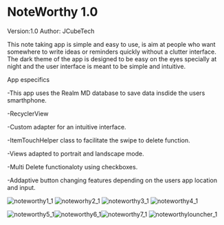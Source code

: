 # NoteWorthy 1.0

Version:1.0
Author: JCubeTech


This note taking app is simple and easy to use, is aim at people who want somewhere to write ideas or reminders quickly without a clutter interface. The dark theme of the app is designed to be easy on the eyes specially at night and the user interface is meant to be simple and intuitive.

App especifics

-This app uses the Realm MD database to save data insdide the users smarthphone.

-RecyclerView 

-Custom adapter for an intuitive interface.

-ItemTouchHelper class to facilitate the swipe to delete function.

-Views adapted to portrait and landscape mode.

-Multi Delete functionaloty using checkboxes.

-Addaptive button changing features depending on the users app location and input.


![noteworthy1_1](https://user-images.githubusercontent.com/20260943/48033741-83bedd80-e12a-11e8-93d9-f6d2c9c5193c.png)
![noteworhy2_1](https://user-images.githubusercontent.com/20260943/48033743-86b9ce00-e12a-11e8-8fc8-d8bc7dba7141.png)
![noteworthy3_1](https://user-images.githubusercontent.com/20260943/48033744-891c2800-e12a-11e8-9da5-74beb630ad97.png)
![noteworthy4_1](https://user-images.githubusercontent.com/20260943/48033746-8b7e8200-e12a-11e8-947e-2113a951a501.png)

![noteworthy5_1](https://user-images.githubusercontent.com/20260943/48033755-90433600-e12a-11e8-8955-f14c3838d825.png)![noteworthy6_1](https://user-images.githubusercontent.com/20260943/48033757-95a08080-e12a-11e8-812a-ef94a65f9ec0.png)![noteworthy7_1](https://user-images.githubusercontent.com/20260943/48033761-99cc9e00-e12a-11e8-9148-e91bfceabc3c.png)
![noteworthylouncher_1](https://user-images.githubusercontent.com/20260943/48033765-9f29e880-e12a-11e8-8748-1acc5ee48d94.png)








